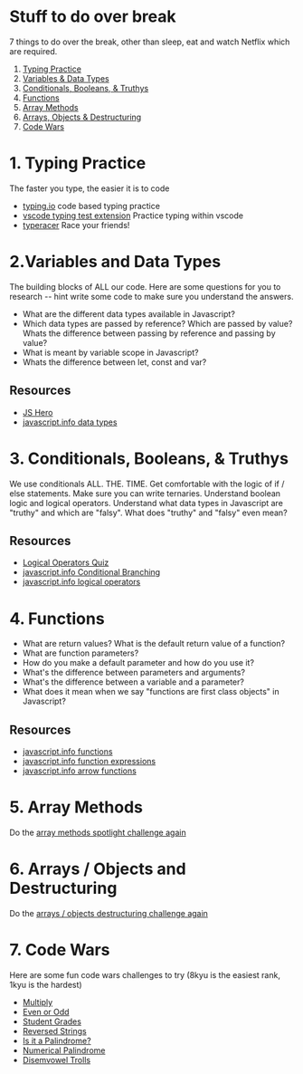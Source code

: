 # Stuff to do over break

7 things to do over the break, other than sleep, eat and watch Netflix which are required.

1. [Typing Practice](#1-typing-practice)
1. [Variables & Data Types](#2-variables-and-data-types)
1. [Conditionals, Booleans, & Truthys](3-conditionals--booleans-and-truthys)
1. [Functions](#4-functions)
1. [Array Methods](#5-array-methods)
1. [Arrays, Objects & Destructuring](#6-arrays--objects-and-destructuring)
1. [Code Wars](#7-code-wars)

# 1. Typing Practice

The faster you type, the easier it is to code

- [typing.io](https://typing.io/) code based typing practice
- [vscode typing test extension](https://marketplace.visualstudio.com/items?itemName=Jeusto.warm-up-typing-test) Practice typing within vscode
- [typeracer](https://play.typeracer.com/) Race your friends!

# 2.Variables and Data Types

The building blocks of ALL our code. Here are some questions for you to research -- hint write some code to make sure you understand the answers.

- What are the different data types available in Javascript?
- Which data types are passed by reference? Which are passed by value? Whats the difference between passing by reference and passing by value?
- What is meant by variable scope in Javascript?
- Whats the difference between let, const and var?

## Resources

- [JS Hero](https://www.jshero.net/en/success.html)
- [javascript.info data types](https://javascript.info/data-types)

# 3. Conditionals, Booleans, & Truthys

We use conditionals ALL. THE. TIME. Get comfortable with the logic of if / else statements. Make sure you can write ternaries. Understand boolean logic and logical operators. Understand what data types in Javascript are "truthy" and which are "falsy". What does "truthy" and "falsy" even mean?

## Resources

- [Logical Operators Quiz](https://julienisbet.github.io/logical-operators-warm-up/)
- [javascript.info Conditional Branching](https://javascript.info/ifelse)
- [javascript.info logical operators](https://javascript.info/logical-operators)

# 4. Functions

- What are return values? What is the default return value of a function?
- What are function parameters?
- How do you make a default parameter and how do you use it?
- What's the difference between parameters and arguments?
- What's the difference between a variable and a parameter?
- What does it mean when we say "functions are first class objects" in Javascript?

## Resources

- [javascript.info functions](https://javascript.info/function-basics)
- [javascript.info function expressions](https://javascript.info/function-expressions)
- [javascript.info arrow functions](https://javascript.info/arrow-functions-basics)

# 5. Array Methods

Do the [array methods spotlight challenge again](https://github.com/alchemycodelab/react-spotlight-array-methods)

# 6. Arrays / Objects and Destructuring

Do the [arrays / objects destructuring challenge again ](https://github.com/alchemycodelab/react-spotlight-arrays-objects)

# 7. Code Wars

Here are some fun code wars challenges to try (8kyu is the easiest rank, 1kyu is the hardest)

- [Multiply](https://www.codewars.com/kata/50654ddff44f800200000004)
- [Even or Odd](https://www.codewars.com/kata/53da3dbb4a5168369a0000fe)
- [Student Grades](https://www.codewars.com/kata/5ad0d8356165e63c140014d4)
- [Reversed Strings](https://www.codewars.com/kata/5168bb5dfe9a00b126000018)
- [Is it a Palindrome?](https://www.codewars.com/kata/57a1fd2ce298a731b20006a4)
- [Numerical Palindrome](https://www.codewars.com/kata/58ba6fece3614ba7c200017f)
- [Disemvowel Trolls](https://www.codewars.com/kata/52fba66badcd10859f00097e)
